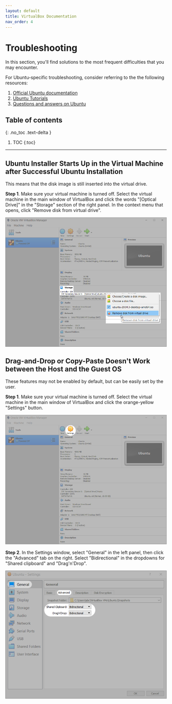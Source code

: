 ```yaml
---
layout: default
title: VirtualBox Documentation
nav_order: 4
---
```


# Troubleshooting

In this section, you'll find solutions to the most frequent difficulties that you may encounter. 

For Ubuntu-specific troubleshooting, consider referring to the the following resources:

1. [Official Ubuntu documentation](https://help.ubuntu.com/)
2. [Ubuntu Tutorials](https://ubuntu.com/tutorials)
3. [Questions and answers on Ubuntu](https://askubuntu.com/)

## Table of contents
{: .no_toc .text-delta }

1. TOC
{:toc}

---

## Ubuntu Installer Starts Up in the Virtual Machine after Successful Ubuntu Installation

This means that the disk image is still inserted into the virtual drive.

**Step 1**. Make sure your virtual machine is turned off. Select the virtual machine in the main window of VirtualBox and click the words "[Optical Drive]" in the "Storage" section of the right panel. In the context menu that opens, click "Remove disk from virtual drive".

![VirtualBox Main Window - Remove disk image](./assets/VB-remove-disk-image.png)

## Drag-and-Drop or Copy-Paste Doesn't Work between the Host and the Guest OS

These features may not be enabled by default, but can be easily set by the user.

**Step 1**. Make sure your virtual machine is turned off. Select the virtual machine in the main window of VirtualBox and click the orange-yellow "Settings" button.

![VirtualBox Main Window - Settings Button](./assets/VM-11-settings.png)

**Step 2**. In the Settings window, select "General" in the left panel, then click the "Advanced" tab on the right. Select "Bidirectional" in the dropdowns for "Shared clipboard" and "Drag'n'Drop".

![VirtualBox Main Window - Settings Button](./assets/VB-settings-advanced.png)

